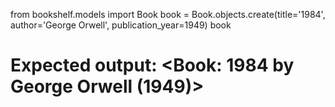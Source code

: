
from bookshelf.models import Book
book = Book.objects.create(title='1984', author='George Orwell', publication_year=1949)
book
# Expected output: <Book: 1984 by George Orwell (1949)>
